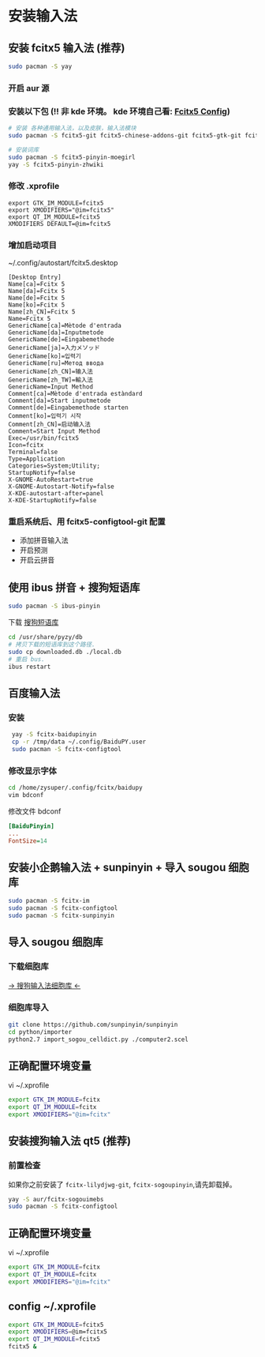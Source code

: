 # 安装输入法

## 安装 fcitx5 输入法 (推荐)  

```sh
sudo pacman -S yay
```

### 开启 aur 源

### 安装以下包 (!! 非 kde 环境。 kde 环境自己看: [Fcitx5 Config](https://wiki.archlinux.org/index.php/Fcitx5_(%E7%AE%80%E4%BD%93%E4%B8%AD%E6%96%87)))

```sh
# 安装 各种通用输入法，以及皮肤，输入法模块
sudo pacman -S fcitx5-git fcitx5-chinese-addons-git fcitx5-gtk-git fcitx5-configtool-git fcitx5-material-color

# 安装词库
sudo pacman -S fcitx5-pinyin-moegirl
yay -S fcitx5-pinyin-zhwiki
```

### 修改 .xprofile

```
export GTK_IM_MODULE=fcitx5
export XMODIFIERS="@im=fcitx5"
export QT_IM_MODULE=fcitx5
XMODIFIERS DEFAULT=@im=fcitx5
```

### 增加启动项目

~/.config/autostart/fcitx5.desktop

```
[Desktop Entry]
Name[ca]=Fcitx 5
Name[da]=Fcitx 5
Name[de]=Fcitx 5
Name[ko]=Fcitx 5
Name[zh_CN]=Fcitx 5
Name=Fcitx 5
GenericName[ca]=Mètode d'entrada
GenericName[da]=Inputmetode
GenericName[de]=Eingabemethode
GenericName[ja]=入力メソッド
GenericName[ko]=입력기
GenericName[ru]=Метод ввода
GenericName[zh_CN]=输入法
GenericName[zh_TW]=輸入法
GenericName=Input Method
Comment[ca]=Mètode d'entrada estàndard
Comment[da]=Start inputmetode
Comment[de]=Eingabemethode starten
Comment[ko]=입력기 시작
Comment[zh_CN]=启动输入法
Comment=Start Input Method
Exec=/usr/bin/fcitx5
Icon=fcitx
Terminal=false
Type=Application
Categories=System;Utility;
StartupNotify=false
X-GNOME-AutoRestart=true
X-GNOME-Autostart-Notify=false
X-KDE-autostart-after=panel
X-KDE-StartupNotify=false
```

### 重启系统后、用 fcitx5-configtool-git 配置

* 添加拼音输入法
* 开启预测
* 开启云拼音

## 使用 ibus 拼音 + 搜狗短语库

```sh
sudo pacman -S ibus-pinyin
```

下载 [搜狗短语库](http://code.google.com/p/hslinuxextra/downloads/list)

```sh
cd /usr/share/pyzy/db
# 拷贝下载的短语库到这个路径.
sudo cp downloaded.db ./local.db
# 重启 bus.
ibus restart
```

## 百度输入法

### 安装

```sh
 yay -S fcitx-baidupinyin
 cp -r /tmp/data ~/.config/BaiduPY.user
 sudo pacman -S fcitx-configtool
```

### 修改显示字体

```sh
cd /home/zysuper/.config/fcitx/baidupy
vim bdconf
```

修改文件 bdconf

```ini
[BaiduPinyin]
...
FontSize=14
```

## 安装小企鹅输入法 + sunpinyin + 导入 sougou 细胞库

```sh
sudo pacman -S fcitx-im
sudo pacman -S fcitx-configtool
sudo pacman -S fcitx-sunpinyin
```

## 导入 sougou 细胞库

### 下载细胞库

[-> 搜狗输入法细胞库 <-](https://pinyin.sogou.com/)

### 细胞库导入

```sh
git clone https://github.com/sunpinyin/sunpinyin
cd python/importer
python2.7 import_sogou_celldict.py ./computer2.scel
```

## 正确配置环境变量

vi ~/.xprofile

```sh
export GTK_IM_MODULE=fcitx
export QT_IM_MODULE=fcitx
export XMODIFIERS="@im=fcitx"
```

## 安装搜狗输入法 qt5 (推荐)

### 前置检查

如果你之前安装了 `fcitx-lilydjwg-git`, `fcitx-sogoupinyin`,请先卸载掉。

```sh
yay -S aur/fcitx-sogouimebs
sudo pacman -S fcitx-configtool
```

## 正确配置环境变量

vi ~/.xprofile

```sh
export GTK_IM_MODULE=fcitx
export QT_IM_MODULE=fcitx
export XMODIFIERS="@im=fcitx"
```

## config ~/.xprofile

```sh
export GTK_IM_MODULE=fcitx5
export XMODIFIERS=@im=fcitx5
export QT_IM_MODULE=fcitx5
fcitx5 &
```


